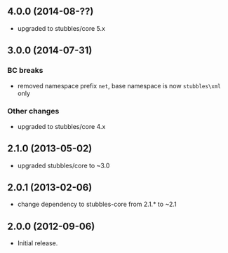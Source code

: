 4.0.0 (2014-08-??)
------------------

  * upgraded to stubbles/core 5.x


3.0.0 (2014-07-31)
------------------

### BC breaks

  * removed namespace prefix `net`, base namespace is now `stubbles\xml` only

### Other changes

  * upgraded to stubbles/core 4.x


2.1.0 (2013-05-02)
------------------

  * upgraded stubbles/core to ~3.0


2.0.1 (2013-02-06)
------------------

  * change dependency to stubbles-core from 2.1.* to ~2.1


2.0.0 (2012-09-06)
------------------

  * Initial release.
